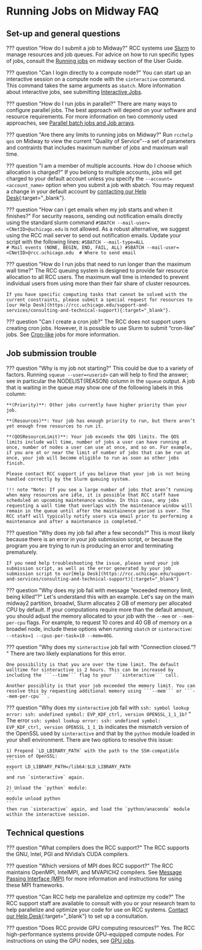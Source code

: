 # Running Jobs on Midway FAQ

## Set-up and general questions

??? question "How do I submit a job to Midway?"
    RCC systems use [Slurm](https://slurm.schedmd.com/documentation.html) to manage resources and job queues. For advice on how to run specific types of jobs, consult the [Running jobs](../midway23/midway_jobs_overview.md) on midway section of the User Guide.

??? question "Can I login directly to a compute node?"
    You can start up an interactive session on a compute node with the ```sinteractive``` command. This command takes the same arguments as ```sbatch```. More information about interactive jobs, see submitting [Interactive Jobs](../midway23/midway_submitting_jobs.md).

??? question "How do I run jobs in parallel?"
    There are many ways to configure parallel jobs. The best approach will depend on your software and resource requirements. For more information on two commonly used approaches, see [Parallel batch jobs and Job arrays](../midway23/examples/example_job_scripts.md#parallel-batch-jobs).

??? question "Are there any limits to running jobs on Midway?"
    Run ```rcchelp qos``` on Midway to view the current "Quality of Service"--a set of parameters and contraints that includes maximum number of jobs and maximum wall time.

??? question "I am a member of multiple accounts. How do I choose which allocation is charged?"
    If you belong to multiple accounts, jobs will get charged to your default account unless you specify the ```--account=<account_name>``` option when you submit a job with sbatch. You may request a change in your default account by [contacting our Help Desk](https://rcc.uchicago.edu/support-and-services/consulting-and-technical-support){:target="_blank"}.  

??? question "How can I get emails when my job starts and when it finishes?"
    For security reasons, sending out notification emails directly using the standard slurm command `#SBATCH --mail-user=<CNetID>@uchicago.edu` is not allowed. As a robust alternative, we suggest using the RCC mail server to send out notification emails. Update your script with the following lines:
    ```
    #SBATCH --mail-type=ALL                        # Mail events (NONE, BEGIN, END, FAIL, ALL)
    #SBATCH --mail-user=<CNetID>@rcc.uchicago.edu  # Where to send email
    ```

??? question "How do I run jobs that need to run longer than the maximum wall time?"
    The RCC queuing system is designed to provide fair resource allocation to all RCC users. The maximum wall time is intended to prevent individual users from using more than their fair share of cluster resources.

    If you have specific computing tasks that cannot be solved with the current constraints, please submit a special request for resources to [our Help Desk](https://rcc.uchicago.edu/support-and-services/consulting-and-technical-support){:target="_blank"}.

??? question "Can I create a cron job?"
    The RCC does not support users creating cron jobs. However, it is possible to use Slurm to submit “cron-like” jobs. See [Cron-like](../midway23/examples/example_job_scripts.md#cron-like-jobs) jobs for more information.  

## Job submission trouble
??? question "Why is my job not starting?"
    This could be due to a variety of factors. Running ```squeue --user=<userid>``` can will help to find the answer; see in particular the NODELIST(REASON) column in the ```squeue``` output. A job that is waiting in the queue may show one of the following labels in this column:

    **(Priority)**: Other jobs currently have higher priority than your job.

    **(Resources)**: Your job has enough priority to run, but there aren’t yet enough free resources to run it.

    **(QOSResourceLimit)**: Your job exceeds the QOS limits. The QOS limits include wall time, number of jobs a user can have running at once, number of nodes a user can use at once, and so on. For example, if you are at or near the limit of number of jobs that can be run at once, your job will become eligible to run as soon as other jobs finish.

    Please contact RCC support if you believe that your job is not being handled correctly by the Slurm queuing system.

    !!! note "Note: If you see a large number of jobs that aren’t running when many resources are idle, it is possible that RCC staff have scheduled an upcoming maintenance window. In this case, any jobs requesting a wall time that overlaps with the maintenance window will remain in the queue until after the maintainence period is over. The RCC staff will typically notify users via email prior to performing a maintenance and after a maintenance is completed."

??? question "Why does my job fail after a few seconds?"
    This is most likely because there is an error in your job submission script, or because the program you are trying to run is producing an error and terminating prematurely.

    If you need help troubleshooting the issue, please send your job submission script, as well as the error generated by your job submission script to our[Help Desk](https://rcc.uchicago.edu/support-and-services/consulting-and-technical-support){:target="_blank"}

??? question "Why does my job fail with message “exceeded memory limit, being killed”?"
    Let's understand this with an example. Let's say on the main midway2 partition, broadwl, Slurm allocates 2 GB of memory per allocated CPU by default. If your computations require more than the default amount, you should adjust the memory allocated to your job with the ```--mem``` or ```--mem-per-cpu``` flags. For example, to request 10 cores and 40 GB of memory on a broadwl node, include these options when running ```sbatch``` or ```sinteractive```: ```--ntasks=1 --cpus-per-task=10 --mem=40G```.

??? question "Why does my ```sinteractive``` job fail with “Connection closed.”? "
    There are two likely explanations for this error.

    One possibility is that you are over the time limit. The default walltime for sinteractive is 2 hours. This can be increased by including the ```--time``` flag to your ```sinteractive``` call.

    Another possiblity is that your job exceeded the memory limit. You can resolve this by requesting additional memory using ```--mem``` or ```--mem-per-cpu```.

??? question "Why does my ```sinteractive``` job fail with ```ssh: symbol lookup error: ssh: undefined symbol: EVP_KDF_ctrl, version OPENSSL_1_1_1b?``` "
    The error `ssh: symbol lookup error: ssh: undefined symbol: EVP_KDF_ctrl, version OPENSSL_1_1_1b` indicates
    the mismatch version of the OpenSSL used by `sinteractive` and that by the `python` module loaded in your shell environment. There are two options to resolve this issue:

    1) Prepend `LD_LBIRARY_PATH` with the path to the SSH-compatible version of OpenSSL:
    ```
    export LD_LIBRARY_PATH=/lib64:$LD_LIBRARY_PATH
    ```
    and run `sinteractive` again.

    2) Unload the `python` module:
    ```
    module unload python
    ```
    then run `sinteractive` again, and load the `python/anaconda` module within the interactive session.

## Technical questions

??? question "What compilers does the RCC support?"
    The RCC supports the GNU, Intel, PGI and NVidia’s CUDA compilers.

??? question "Which versions of MPI does RCC support?"
    The RCC maintains OpenMPI, IntelMPI, and MVAPICH2 compilers. See [Message Passing Interface (MPI)](../midway23/software/compilers.md#mpi) for more information and instructions for using these MPI frameworks.

??? question "Can RCC help me parallelize and optimize my code?"
    The RCC support staff are available to consult with you or your research team to help parallelize and optimize your code for use on RCC systems. [Contact our Help Desk](https://rcc.uchicago.edu/support-and-services/consulting-and-technical-support){:target="_blank"} to set up a consultation.

??? question "Does RCC provide GPU computing resources?"
    Yes. The RCC high-performance systems provide GPU-equipped compute nodes. For instructions on using the GPU nodes, see [GPU jobs](/midway23/examples/example_job_scripts#gpu-jobs).


